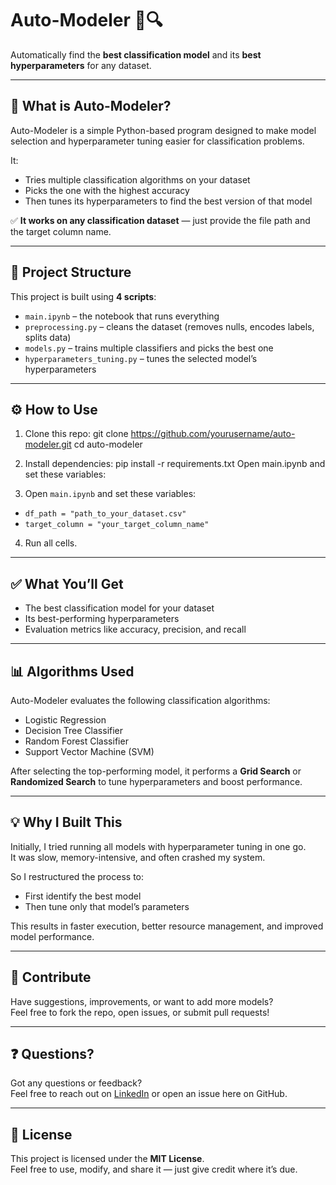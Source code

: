 # Auto-Modeler 🧠🔍  
Automatically find the **best classification model** and its **best hyperparameters** for any dataset.

---

## 🚀 What is Auto-Modeler?

Auto-Modeler is a simple Python-based program designed to make model selection and hyperparameter tuning easier for classification problems.

It:
- Tries multiple classification algorithms on your dataset
- Picks the one with the highest accuracy
- Then tunes its hyperparameters to find the best version of that model

✅ **It works on any classification dataset** — just provide the file path and the target column name.

---

## 📁 Project Structure

This project is built using **4 scripts**:

- `main.ipynb` – the notebook that runs everything  
- `preprocessing.py` – cleans the dataset (removes nulls, encodes labels, splits data)  
- `models.py` – trains multiple classifiers and picks the best one  
- `hyperparameters_tuning.py` – tunes the selected model’s hyperparameters  

---

## ⚙️ How to Use

1. Clone this repo:
   git clone https://github.com/yourusername/auto-modeler.git
   cd auto-modeler
2. Install dependencies:
    pip install -r requirements.txt
    Open main.ipynb and set these variables:


3. Open `main.ipynb` and set these variables:
- `df_path = "path_to_your_dataset.csv"`
- `target_column = "your_target_column_name"`

4. Run all cells.

---

## ✅ What You’ll Get

- The best classification model for your dataset  
- Its best-performing hyperparameters  
- Evaluation metrics like accuracy, precision, and recall  

---

## 📊 Algorithms Used

Auto-Modeler evaluates the following classification algorithms:
- Logistic Regression  
- Decision Tree Classifier  
- Random Forest Classifier  
- Support Vector Machine (SVM)  

After selecting the top-performing model, it performs a **Grid Search** or **Randomized Search** to tune hyperparameters and boost performance.

---

## 💡 Why I Built This

Initially, I tried running all models with hyperparameter tuning in one go.  
It was slow, memory-intensive, and often crashed my system.

So I restructured the process to:
- First identify the best model  
- Then tune only that model’s parameters  

This results in faster execution, better resource management, and improved model performance.

---

## 🤝 Contribute

Have suggestions, improvements, or want to add more models?  
Feel free to fork the repo, open issues, or submit pull requests!

---

## ❓ Questions?

Got any questions or feedback?  
Feel free to reach out on [LinkedIn](https://www.linkedin.com/) or open an issue here on GitHub.

---

## 📄 License

This project is licensed under the **MIT License**.  
Feel free to use, modify, and share it — just give credit where it’s due.



